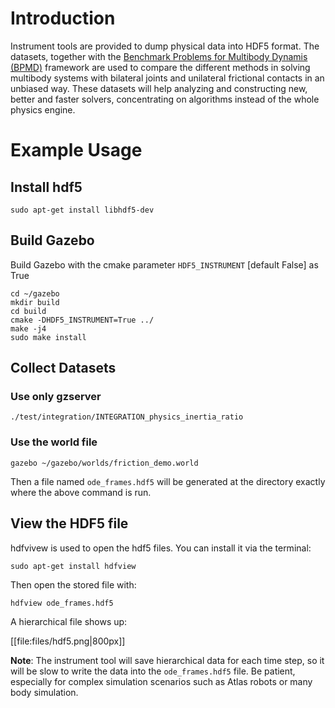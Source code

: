 # Introduction

Instrument tools are provided to dump physical data into HDF5 format. The datasets, together with
the [Benchmark Problems for Multibody Dynamis (BPMD)](https://grasp.robotics.cs.rpi.edu/bpmd/)
framework are used to compare the different methods in solving multibody systems with bilateral
joints and unilateral frictional contacts in an unbiased way. These datasets will help analyzing
and constructing new, better and faster solvers, concentrating on algorithms instead of the whole
physics engine.

# Example Usage

## Install hdf5
~~~
sudo apt-get install libhdf5-dev
~~~

## Build Gazebo
Build Gazebo with the cmake parameter `HDF5_INSTRUMENT` [default False] as True

    cd ~/gazebo
    mkdir build
    cd build
    cmake -DHDF5_INSTRUMENT=True ../
    make -j4
    sudo make install

## Collect Datasets
### Use only gzserver

~~~
./test/integration/INTEGRATION_physics_inertia_ratio
~~~

### Use the world file

~~~
gazebo ~/gazebo/worlds/friction_demo.world
~~~


Then a file named `ode_frames.hdf5` will be generated at the directory exactly where the
above command is run.

## View the HDF5 file

hdfvivew is used to open the hdf5 files. You can install it via the terminal:

~~~
sudo apt-get install hdfview
~~~

Then open the stored file with:

~~~
hdfview ode_frames.hdf5
~~~

A hierarchical file shows up:

[[file:files/hdf5.png|800px]]


**Note**: The instrument tool will save hierarchical data for each time step, so it will be
slow to write the data into the `ode_frames.hdf5` file.
Be patient, especially for complex simulation scenarios such as Atlas robots or many body simulation.



